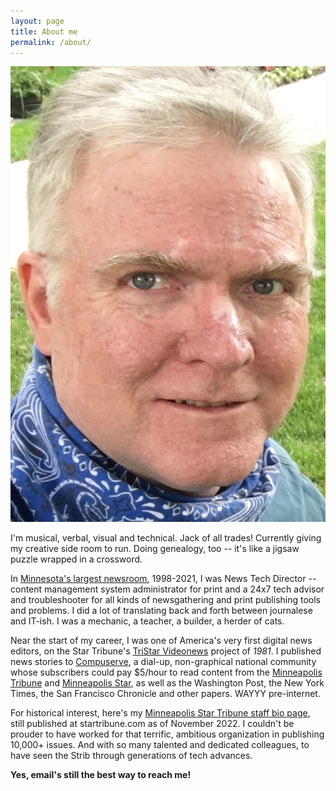 ```yaml
---
layout: page
title: About me
permalink: /about/
---
```


<img class="col one left" src="/img/prof_pic.jpg">

<span class="contacticon center">
	<a href="mailto:dan@danbarnes.net"><i class="fa fa-envelope-square"></i></a>
	<a href="https://twitter.com/danbarnes" target="_blank"><i class="fa fa-twitter-square"></i></a>
	<a href="https://mstdn.social/@danbarnes" target="_blank"><i class="fa fa-brands fa-mastodon"></i></a>
	<a href="https://www.linkedin.com/in/danielmartinbarnes/" target="_blank"><i class="fa fa-linkedin-square"></i></a>
	<a href="https://post.news/danbarnes" target="_blank"><i class="fa fa-cloud-plus"></i></a>
	<a href="https://danbarnes.github.io" target="_blank"><i class="fa fa-github-square"></i></a></span>


I'm musical, verbal, visual and technical. Jack of all trades! Currently giving my creative side room to run. Doing genealogy, too -- it's like a jigsaw puzzle wrapped in a crossword.

In [Minnesota's largest newsroom](https://startribune.com), 1998-2021, I was News Tech Director -- content management system administrator for print and a 24x7 tech advisor and troubleshooter for all kinds of newsgathering and print publishing tools and problems. I did a lot of translating back and forth between journalese and IT-ish. I was a mechanic, a teacher, a builder, a herder of cats.

Near the start of my career, I was one of America's very first digital news editors, on the Star Tribune's [TriStar Videonews](https://www.minnpost.com/braublog/2009/01/star-tribunes-1981-e-edition/) project of *1981*. I published news stories to [Compuserve](https://en.wikipedia.org/wiki/CompuServe), a dial-up, non-graphical national community whose subscribers could pay $5/hour to read content from the [Minneapolis Tribune](https://preview.redd.it/69wfbu41br591.png) and [Minneapolis Star](https://pbs.twimg.com/media/D3LKjb2W4AEHaWZ.png), as well as the Washington Post, the New York Times, the San Francisco Chronicle and other papers. WAYYY pre-internet.

For historical interest, here's my [Minneapolis Star Tribune staff bio page](https://www.startribune.com/dan-barnes/6370528), still published at startribune.com as of November 2022. I couldn't be prouder to have worked for that terrific, ambitious organization in publishing 10,000+ issues. And with so many talented and dedicated colleagues, to have seen the Strib through generations of tech advances. 
		
<div class="col three caption">
	<strong>Yes, email's still the best way to reach me!</strong>
</div>
